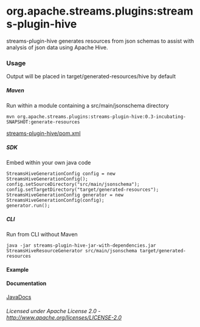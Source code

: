 org.apache.streams.plugins:streams-plugin-hive
==============================================

streams-plugin-hive generates resources from json schemas to assist with analysis of json data using Apache Hive.

### Usage

Output will be placed in target/generated-resources/hive by default

##### Maven

Run within a module containing a src/main/jsonschema directory

    mvn org.apache.streams.plugins:streams-plugin-hive:0.3-incubating-SNAPSHOT:generate-resources

[streams-plugin-hive/pom.xml](streams-plugin-hive/pom.xml "streams-plugin-hive/pom.xml")

##### SDK

Embed within your own java code

    StreamsHiveGenerationConfig config = new StreamsHiveGenerationConfig();
    config.setSourceDirectory("src/main/jsonschema");
    config.setTargetDirectory("target/generated-resources");
    StreamsHiveGenerationConfig generator = new StreamsHiveGenerationConfig(config);
    generator.run();
   
##### CLI
 
Run from CLI without Maven

    java -jar streams-plugin-hive-jar-with-dependencies.jar StreamsHiveResourceGenerator src/main/jsonschema target/generated-resources

#### Example

#### Documentation

[JavaDocs](apidocs/index.html "JavaDocs")

###### Licensed under Apache License 2.0 - http://www.apache.org/licenses/LICENSE-2.0